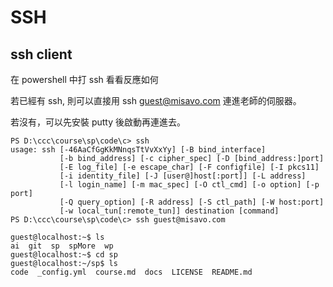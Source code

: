 # SSH

## ssh client

在 powershell 中打 ssh 看看反應如何

若已經有 ssh, 則可以直接用 ssh guest@misavo.com 連進老師的伺服器。

若沒有，可以先安裝 putty 後啟動再連進去。

```
PS D:\ccc\course\sp\code\c> ssh
usage: ssh [-46AaCfGgKkMNnqsTtVvXxYy] [-B bind_interface]
           [-b bind_address] [-c cipher_spec] [-D [bind_address:]port]
           [-E log_file] [-e escape_char] [-F configfile] [-I pkcs11]
           [-i identity_file] [-J [user@]host[:port]] [-L address]
           [-l login_name] [-m mac_spec] [-O ctl_cmd] [-o option] [-p port]
           [-Q query_option] [-R address] [-S ctl_path] [-W host:port]
           [-w local_tun[:remote_tun]] destination [command]
PS D:\ccc\course\sp\code\c> ssh guest@misavo.com

guest@localhost:~$ ls
ai  git  sp  spMore  wp
guest@localhost:~$ cd sp
guest@localhost:~/sp$ ls
code  _config.yml  course.md  docs  LICENSE  README.md
```
